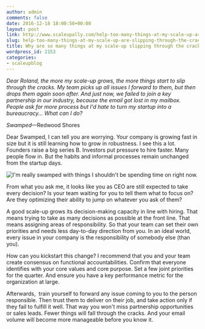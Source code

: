 ```yaml
---
author: admin
comments: false
date: 2016-12-18 18:00:58+00:00
layout: post
link: http://www.scaleupally.com/help-too-many-things-at-my-scale-up-are-slipping-through-the-cracks/
slug: help-too-many-things-at-my-scale-up-are-slipping-through-the-cracks
title: Why are so many things at my scale-up slipping through the cracks?
wordpress_id: 2153
categories:
- scaleupblog
---
```


_Dear Roland, the more my scale-up grows, the more things start to slip through the cracks. My team picks up all issues I forward to them, but then drops them again soon after. And just now, we failed to join a key partnership in our industry, because the email got lost in my mailbox. People ask for more process but I'd hate to turn my startup into a bureaucracy... What can I do?_


_Swamped_—Redwood Shores


Dear Swamped,
I can tell you are worrying. Your company is growing fast in size but it is still learning how to grow in robustness. I see this a lot. Founders raise a big series B. Investors put pressure to hire faster. Many people flow in. But the habits and informal processes remain unchanged from the startup days.

![I'm really swamped with things I shouldn't be spending time on right now.](http://www.scaleupally.com/wp-content/uploads/2016/12/e343eca8c566294fd63d945a369dac1b.png)

From what you ask me, it looks like you as CEO are still expected to take every decision? Is your team waiting for you to tell them what to focus on? Are they optimizing their ability to jump on whatever you ask of them?

A good scale-up grows its decision-making capacity in line with hiring. That means trying to take as many decisions as possible at the front line. That means assigning areas of responsibility. So that your team can set their own priorities and needs less day-to-day direction from you. In an ideal world, every issue in your company is the responsibility of somebody else (than you).

How can you kickstart this change? I recommend that you and your team create consensus on functional accountabilities. Confirm that everyone identifies with your core values and core purpose. Set a few joint priorities for the quarter. And ensure you have a key performance metric for the organization at large.

Afterwards,  train yourself to forward any issue coming to you to the person responsible. Then trust them to deliver on their job, and take action only if they fail to fulfill it well. That way you won't miss partnership opportunities or sales leads. Fewer things will fall through the cracks. And your email volume will become more manageable before you know it.

